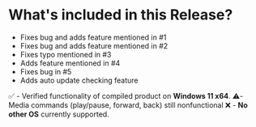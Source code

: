 # What's included in this Release?
- Fixes bug and adds feature mentioned in #1  
- Fixes bug and adds feature mentioned in #2 
- Fixes typo mentioned in #3 
- Adds feature mentioned in #4 
- Fixes bug in #5 
- Adds auto update checking feature

✅ - Verified functionality of compiled product on **Windows 11 x64**.
⚠️- Media commands (play/pause, forward, back) still nonfunctional
❌ - **No other OS** currently supported.